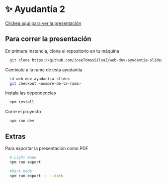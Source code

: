 # ✨ Ayudantía 2
[Clickea aquí para ver la presentación](https://web-dev-ayudantia-slides.vercel.app/1)

## Para correr la presentación

En primera instancia, clona el repositorio en tu máquina

```bash
  git clone https://github.com/JoseTomasSilvaZ/web-dev-ayudantia-slides.git
```

Cámbiate a la rama de esta ayudantía

```bash
  cd web-dev-ayudantia-slides
  git checkout <nombre-de-la-rama>
```

Instala las dependencias

```bash
  npm install
```

Corre el proyecto

```bash
  npm run dev
```

## Extras

Para exportar la presentación como PDF

```bash
  # Light mode
  npm run export

  #Dark mode
  npm run export -- --dark
```
